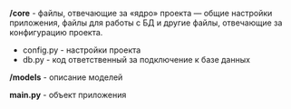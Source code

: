 **/core** - файлы, отвечающие за «ядро» проекта — общие настройки приложения, 
файлы для работы с БД и другие файлы, отвечающие за конфигурацию проекта.

- config.py - настройки проекта
- db.py - код ответственный за подключение к базе данных

**/models** - описание моделей

**main.py** - объект приложения